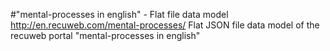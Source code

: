 #"mental-processes in english" - Flat file data model
http://en.recuweb.com/mental-processes/
Flat JSON file data model of the recuweb portal "mental-processes in english"
